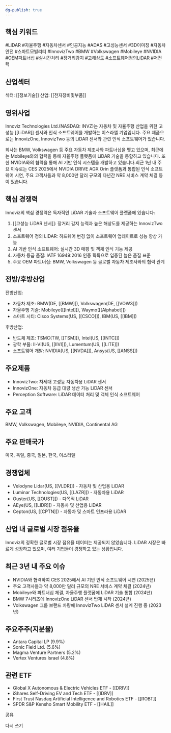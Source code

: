 ```yaml
---
dg-publish: true
---
```

## 핵심 키워드

#LiDAR #자율주행 #자동차센서 #인공지능 #ADAS #고성능센서 #3D이미징 #자동차안전 #스마트모빌리티 #InnovizTwo #BMW #Volkswagen #Mobileye #NVIDIA #OEM파트너십 #실시간처리 #장거리감지 #고해상도 #소프트웨어정의LiDAR #저전력

## 산업섹터

섹터: [[정보기술]]
산업: [[전자장비및부품]]

## 영위사업

Innoviz Technologies Ltd.(NASDAQ: INVZ)는 자동차 및 자율주행 산업을 위한 고성능 [[LiDAR]] 센서와 인식 소프트웨어를 개발하는 이스라엘 기업입니다. 주요 제품으로는 InnovizOne, InnovizTwo 등의 LiDAR 센서와 관련 인식 소프트웨어가 있습니다.

회사는 BMW, Volkswagen 등 주요 자동차 제조사와 파트너십을 맺고 있으며, 최근에는 Mobileye와의 협력을 통해 자율주행 플랫폼에 LiDAR 기술을 통합하고 있습니다. 또한 NVIDIA와의 협력을 통해 AI 기반 인식 시스템을 개발하고 있습니다.최근 1년 내 주요 이슈로는 CES 2025에서 NVIDIA DRIVE AGX Orin 플랫폼과 통합된 인식 소프트웨어 시연, 주요 고객사들과 약 8,000만 달러 규모의 다년간 NRE 서비스 계약 체결 등이 있습니다.

## 핵심 경쟁력

Innoviz의 핵심 경쟁력은 독자적인 LiDAR 기술과 소프트웨어 플랫폼에 있습니다:

1. [[고성능 LiDAR 센서]]: 장거리 감지 능력과 높은 해상도를 제공하는 InnovizTwo 센서
2. 소프트웨어 정의 LiDAR: 하드웨어 변경 없이 소프트웨어 업데이트로 성능 향상 가능
3. AI 기반 인식 소프트웨어: 실시간 3D 매핑 및 객체 인식 기능 제공
4. 자동차 등급 품질: IATF 16949:2016 인증 획득으로 입증된 높은 품질 표준
5. 주요 OEM 파트너십: BMW, Volkswagen 등 글로벌 자동차 제조사와의 협력 관계

## 전방/후방산업

전방산업:

- 자동차 제조: BMW(DE, [[BMW]]), Volkswagen(DE, [[VOW3]])
- 자율주행 기술: Mobileye([[Intel]]), Waymo([[Alphabet]])
- 스마트 시티: Cisco Systems(US, [[CSCO]]), IBM(US, [[IBM]])

후방산업:

- 반도체 제조: TSMC(TW, [[TSM]]), Intel(US, [[INTC]])
- 광학 부품: II-VI(US, [[IIVI]]), Lumentum(US, [[LITE]])
- 소프트웨어 개발: NVIDIA(US, [[NVDA]]), Ansys(US, [[ANSS]])

## 주요제품

- InnovizTwo: 차세대 고성능 자동차용 LiDAR 센서
- InnovizOne: 자동차 등급 대량 생산 가능 LiDAR 센서
- Perception Software: LiDAR 데이터 처리 및 객체 인식 소프트웨어

## 주요 고객

BMW, Volkswagen, Mobileye, NVIDIA, Continental AG

## 주요 판매국가

미국, 독일, 중국, 일본, 한국, 이스라엘

## 경쟁업체

- Velodyne Lidar(US, [[VLDR]]) - 자동차 및 산업용 LiDAR
- Luminar Technologies(US, [[LAZR]]) - 자동차용 LiDAR
- Ouster(US, [[OUST]]) - 다목적 LiDAR
- AEye(US, [[LIDR]]) - 자동차 및 산업용 LiDAR
- Cepton(US, [[CPTN]]) - 자동차 및 스마트 인프라용 LiDAR

## 산업 내 글로벌 시장 점유율

Innoviz의 정확한 글로벌 시장 점유율 데이터는 제공되지 않았습니다. LiDAR 시장은 빠르게 성장하고 있으며, 여러 기업들이 경쟁하고 있는 상황입니다.

## 최근 3년 내 주요 이슈

- NVIDIA와 협력하여 CES 2025에서 AI 기반 인식 소프트웨어 시연 (2025년)
- 주요 고객사들과 약 8,000만 달러 규모의 NRE 서비스 계약 체결 (2024년)
- Mobileye와 파트너십 체결, 자율주행 플랫폼에 LiDAR 기술 통합 (2024년)
- BMW 7시리즈에 InnovizOne LiDAR 센서 탑재 시작 (2024년)
- Volkswagen 그룹 브랜드 차량에 InnovizTwo LiDAR 센서 설계 진행 중 (2023년)

## 주요주주(지분율)

- Antara Capital LP (9.9%)
- Sonic Field Ltd. (5.6%)
- Magma Venture Partners (5.2%)
- Vertex Ventures Israel (4.8%)

## 관련 ETF

- Global X Autonomous & Electric Vehicles ETF - [[DRIV]]
- iShares Self-Driving EV and Tech ETF - [[IDRV]]
- First Trust Nasdaq Artificial Intelligence and Robotics ETF - [[ROBT]]
- SPDR S&P Kensho Smart Mobility ETF - [[HAIL]]

공유

다시 쓰기